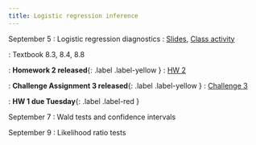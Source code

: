 ```yaml
---
title: Logistic regression inference
---
```


September 5
: Logistic regression diagnostics
  : [Slides](https://sta712-f22.github.io/slides/lecture_7.pdf), [Class activity](https://sta712-f22.github.io/class_activities/ca_lecture_7.html)
  
: Textbook 8.3, 8.4, 8.8

: **Homework 2 released**{: .label .label-yellow }
  : [HW 2](https://sta712-f22.github.io/homework/HW2.pdf)
  
: **Challenge Assignment 3 released**{: .label .label-yellow }
  : [Challenge 3](https://sta712-f22.github.io/homework/challenge_3.pdf)

: **HW 1 due Tuesday**{: .label .label-red }

September 7
: Wald tests and confidence intervals

September 9
: Likelihood ratio tests